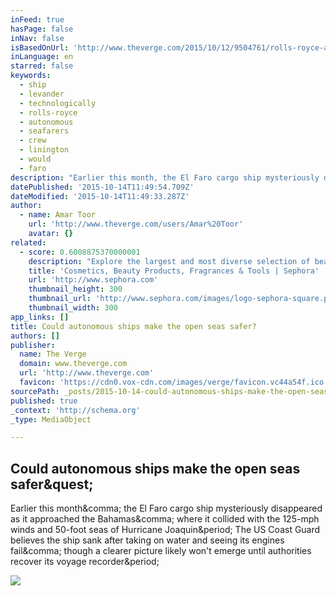 ```yaml
---
inFeed: true
hasPage: false
inNav: false
isBasedOnUrl: 'http://www.theverge.com/2015/10/12/9504761/rolls-royce-autonomous-unmanned-shipping-illegal'
inLanguage: en
starred: false
keywords:
  - ship
  - levander
  - technologically
  - rolls-royce
  - autonomous
  - seafarers
  - crew
  - linington
  - would
  - faro
description: "Earlier this month, the El Faro cargo ship mysteriously disappeared as it approached the Bahamas, where it collided with the 125-mph winds and 50-foot seas of Hurricane Joaquin. The US Coast Guard believes the ship sank after taking on water and seeing its engines fail, though a clearer picture likely won't emerge until authorities recover its voyage recorder."
datePublished: '2015-10-14T11:49:54.709Z'
dateModified: '2015-10-14T11:49:33.287Z'
author:
  - name: Amar Toor
    url: 'http://www.theverge.com/users/Amar%20Toor'
    avatar: {}
related:
  - score: 0.6008875370000001
    description: "Explore the largest and most diverse selection of beauty products from Sephora. Buy makeup, cosmetics, skincare and other products from beauty brands like Clarisonic, OPI, Guerlain and Clinique. You're bound to find something that's uniquely you."
    title: 'Cosmetics, Beauty Products, Fragrances & Tools | Sephora'
    url: 'http://www.sephora.com'
    thumbnail_height: 300
    thumbnail_url: 'http://www.sephora.com/images/logo-sephora-square.png'
    thumbnail_width: 300
app_links: []
title: Could autonomous ships make the open seas safer?
authors: []
publisher:
  name: The Verge
  domain: www.theverge.com
  url: 'http://www.theverge.com'
  favicon: 'https://cdn0.vox-cdn.com/images/verge/favicon.vc44a54f.ico'
sourcePath: _posts/2015-10-14-could-autonomous-ships-make-the-open-seas-safer.md
published: true
_context: 'http://schema.org'
_type: MediaObject

---
```

<article style=""><h1>Could autonomous ships make the open seas safer&amp;quest;</h1><p>Earlier this month&amp;comma; the El Faro cargo ship mysteriously disappeared as it approached the Bahamas&amp;comma; where it collided with the 125-mph winds and 50-foot seas of Hurricane Joaquin&amp;period; The US Coast Guard believes the ship sank after taking on water and seeing its engines fail&amp;comma; though a clearer picture likely won't emerge until authorities recover its voyage recorder&amp;period;</p><img src="https://cdn2.vox-cdn.com/thumbor/iTsrj0MQpJ0GjiRZdhd7vEMqtYw=/217x0:4897x2633/1600x900/cdn0.vox-cdn.com/uploads/chorus_image/image/47394264/15798558248_c0314bbdd6_o.0.0.jpg" /></article>